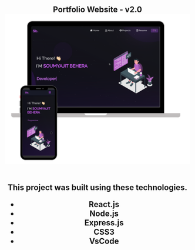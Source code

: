 <h2 align="center">
  Portfolio Website - v2.0<br/>
<div align="center">
  <img alt="Demo" src="./Images/readme-img1.png" />
</div>

<br/>







This project was built using these technologies.

- React.js
- Node.js
- Express.js
- CSS3
- VsCode


